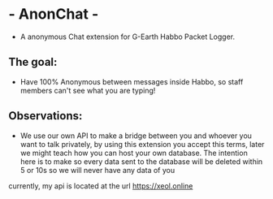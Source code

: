 # - AnonChat -

- A anonymous Chat extension for G-Earth Habbo Packet Logger.


## The goal:

- Have 100% Anonymous between messages inside Habbo, so staff members can't see what you are typing!

## Observations:

- We use our own API to make a bridge between you and whoever you want to talk privately, by using this extension you accept this terms, later we might teach how you can host your own
 database. The intention here is to make so every data sent to the database will be deleted within 5 or 10s so we will never have any data of you

currently, my api is located at the url https://xeol.online
